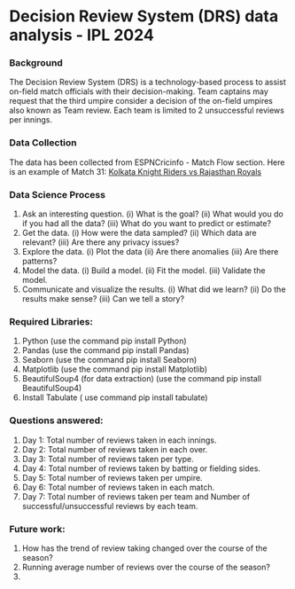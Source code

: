 # Decision Review System (DRS) data analysis - IPL 2024

### Background
The Decision Review System (DRS) is a technology-based process to assist on-field match officials with their decision-making.
Team captains may request that the third umpire consider a decision of the on-field umpires also known as Team review. Each
team is limited to 2 unsuccessful reviews per innings.

### Data Collection
The data has been collected from ESPNCricinfo - Match Flow section. Here is an example of Match 31: [Kolkata Knight Riders vs Rajasthan Royals](https://www.espncricinfo.com/series/indian-premier-league-2024-1410320/kolkata-knight-riders-vs-rajasthan-royals-31st-match-1426269/full-scorecard)

### Data Science Process
1. Ask an interesting question.
        (i)   What is the goal?
        (ii)  What would you do if you had all the data?
        (iii) What do you want to predict or estimate?
2. Get the data.
        (i)   How were the data sampled?
        (ii)  Which data are relevant?
        (iii) Are there any privacy issues?
3. Explore the data.
        (i)   Plot the data
        (ii)  Are there anomalies
        (iii) Are there patterns?
4. Model the data.
        (i)   Build a model.
        (ii)  Fit the model.
        (iii) Validate the model.
5. Communicate and visualize the results.
        (i)   What did we learn?
        (ii)  Do the results make sense?
        (iii) Can we tell a story?

### Required Libraries:
1. Python (use the command pip install Python)
2. Pandas (use the command pip install Pandas)
3. Seaborn (use the command pip install Seaborn)
4. Matplotlib (use the command pip install Matplotlib)
5. BeautifulSoup4 (for data extraction) (use the command pip install BeautifulSoup4)
6. Install Tabulate ( use command pip install tabulate)

### Questions answered:
1. Day 1: Total number of reviews taken in each innings.
2. Day 2: Total number of reviews taken in each over.
3. Day 3: Total number of reviews taken per type.
4. Day 4: Total number of reviews taken by batting or fielding sides.
5. Day 5: Total number of reviews taken per umpire.
6. Day 6: Total number of reviews taken in each match.
7. Day 7: Total number of reviews taken per team and Number of successful/unsuccessful reviews by each team.

### Future work:
1. How has the trend of review taking changed over the course of the season?
2. Running average number of reviews over the course of the season?
3. 